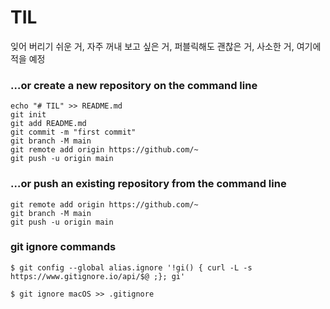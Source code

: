 # TIL

잊어 버리기 쉬운 거, 자주 꺼내 보고 싶은 거, 퍼블릭해도 괜찮은 거, 사소한 거, 여기에 적을 예정

### …or create a new repository on the command line

```
echo "# TIL" >> README.md
git init
git add README.md
git commit -m "first commit"
git branch -M main
git remote add origin https://github.com/~
git push -u origin main
```

### …or push an existing repository from the command line

```
git remote add origin https://github.com/~
git branch -M main
git push -u origin main
```

### git ignore commands

```
$ git config --global alias.ignore '!gi() { curl -L -s https://www.gitignore.io/api/$@ ;}; gi'

$ git ignore macOS >> .gitignore
```
